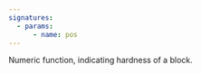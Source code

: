 ```yaml
---
signatures:
  - params:
      - name: pos
---
```


Numeric function, indicating hardness of a block.

